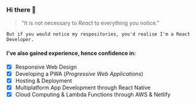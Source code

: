 ### Hi there 👋

  >"It is not necessary to _React_ to everything you notice."

```
But if you would notice my respositories, you'd realise I'm a React Developer.
```
#### I've also gained experience, hence confidence in:
- [x] Responsive Web Design
- [x] Developing a PWA (_Progressive Web Applications_)
- [x] Hosting & Deployment
- [x] Multiplatform App Development through React Native
- [x] Cloud Computing & Lambda Functions through AWS & Netlify
